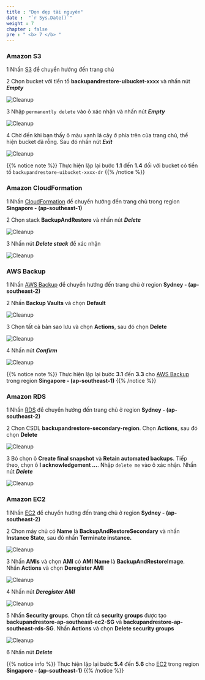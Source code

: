 ```yaml
---
title : "Dọn dẹp tài nguyên"
date :  "`r Sys.Date()`" 
weight : 7 
chapter : false
pre : " <b> 7 </b> "
---
```


### Amazon S3

1 Nhấn [S3](https://s3.console.aws.amazon.com/s3/buckets?region=ap-southeast-1) để chuyển hướng đến trang chủ

2 Chọn bucket với tiền tố **backupandrestore-uibucket-xxxx** và nhấn nút ***Empty***

 ![Cleanup](../../images/7.cleanup/1_S3Clean.png?width=90pc)

3 Nhập ```permanently delete``` vào ô xác nhận và nhấn nút ***Empty***

 ![Cleanup](../../images/7.cleanup/2_S3Clean.png?width=90pc)

4 Chờ đến khi bạn thấy ô màu xanh lá cây ở phía trên của trang chủ, thể hiện bucket đã rỗng. Sau đó nhấn nút ***Exit***

 ![Cleanup](../../images/7.cleanup/3_S3Clean.png?width=90pc)

{{% notice note %}}
Thực hiện lặp lại bước **1.1** đến **1.4** đối với bucket có tiền tố ```backupandrestore-uibucket-xxxx-dr```
 {{% /notice %}}

### Amazon CloudFormation

1 Nhấn [CloudFormation](https://ap-southeast-1.console.aws.amazon.com/cloudformation/home?region=ap-southeast-1) để chuyển hướng đến trang chủ trong region **Singapore - (ap-southeast-1)**

2 Chọn stack **BackupAndRestore** và nhấn nút ***Delete***

 ![Cleanup](../../images/7.cleanup/4_CloudformationClean.png?width=90pc)

3 Nhấn nút ***Delete stack*** để xác nhận 

 ![Cleanup](../../images/7.cleanup/5_CloudformationClean.png?width=90pc)

### AWS Backup 

1 Nhấn [AWS Backup](https://ap-southeast-2.console.aws.amazon.com/backup/home?region=ap-southeast-2#/) để chuyển hướng đến trang chủ ở region **Sydney - (ap-southeast-2)**

2 Nhấn **Backup Vaults** và chọn **Default**

 ![Cleanup](../../images/7.cleanup/6_BackupClean.png?width=90pc)

3 Chọn tất cả bản sao lưu và chọn **Actions**, sau đó chọn **Delete**

 ![Cleanup](../../images/7.cleanup/7_BackupClean.png?width=90pc)

4 Nhấn nút ***Confirm***

 ![Cleanup](../../images/7.cleanup/8_BackupClean.png?width=90pc)

{{% notice note %}}
Thực hiện lặp lại bước **3.1** đến **3.3** cho [AWS Backup](https://ap-southeast-1.console.aws.amazon.com/backup/home?region=ap-southeast-1#/)
 trong region **Singapore - (ap-southeast-1)** {{% /notice %}}

 ### Amazon RDS

 1 Nhấn [RDS](https://ap-southeast-2.console.aws.amazon.com/rds/home?region=ap-southeast-2#databases:) để chuyển hướng đến trang chủ ở region **Sydney - (ap-southeast-2)**

 2 Chọn CSDL **backupandrestore-secondary-region**. Chọn **Actions**, sau đó chọn **Delete**

 ![Cleanup](../../images/7.cleanup/9_RDSClean.png?width=90pc)

 3 Bỏ chọn ô **Create final snapshot** và **Retain automated backups**. Tiếp theo, chọn ô **I acknowledgement …**. Nhập ```delete me``` vào ô xác nhận. Nhấn nút ***Delete***

 ![Cleanup](../../images/7.cleanup/10_RDSClean.png?width=90pc)

 ### Amazon EC2

 1 Nhấn [EC2](https://ap-southeast-2.console.aws.amazon.com/ec2/v2/home?region=ap-southeast-2#Instances:) để chuyển hướng đến trang chủ ở region **Sydney - (ap-southeast-2)**

 2 Chọn máy chủ có **Name** là **BackupAndRestoreSecondary** và nhấn **Instance State**, sau đó nhấn **Terminate instance.**

 ![Cleanup](../../images/7.cleanup/11_EC2Clean.png?width=90pc)

 3 Nhấn **AMIs** và chọn **AMI** có **AMI Name** là **BackupAndRestoreImage**. Nhấn **Actions** và chọn **Deregister AMI**

 ![Cleanup](../../images/7.cleanup/12_EC2Clean.png?width=90pc)

 4 Nhấn nút ***Deregister AMI***

 ![Cleanup](../../images/7.cleanup/13_EC2Clean.png?width=90pc)

 5 Nhấn **Security groups**. Chọn tất cả **security groups** được tạo **backupandrestore-ap-southeast-ec2-SG** và **backupandrestore-ap-southeast-rds-SG**. Nhấn **Actions** và chọn **Delete security groups**

 ![Cleanup](../../images/7.cleanup/14_EC2Clean.png?width=90pc)

 6 Nhấn nút ***Delete***

 {{% notice info %}}
Thực hiện lặp lại bước **5.4** đến **5.6** cho [EC2](https://ap-southeast-1.console.aws.amazon.com/ec2/v2/home?region=ap-southeast-1#Instances:)
 trong region **Singapore - (ap-southeast-1)** {{% /notice %}}